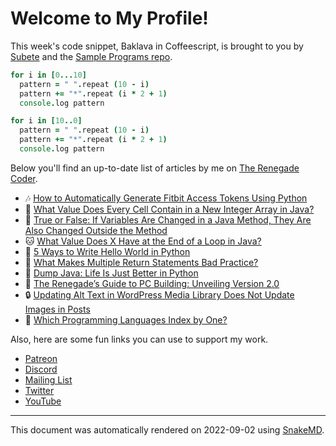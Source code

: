 # Welcome to My Profile!

This week's code snippet, Baklava in Coffeescript, is brought to you by [Subete](https://subete.jeremygrifski.com/en/latest/) and the [Sample Programs repo](https://sampleprograms.io/).

```Coffeescript
for i in [0...10]
  pattern = " ".repeat (10 - i)
  pattern += "*".repeat (i * 2 + 1)
  console.log pattern

for i in [10..0]
  pattern = " ".repeat (10 - i)
  pattern += "*".repeat (i * 2 + 1)
  console.log pattern
```

Below you'll find an up-to-date list of articles by me on [The Renegade Coder](https://therenegadecoder.com).

- :notes: [How to Automatically Generate Fitbit Access Tokens Using Python](https://therenegadecoder.com/code/how-to-automatically-generate-fitbit-access-tokens-using-python/)
- :gem: [What Value Does Every Cell Contain in a New Integer Array in Java?](https://therenegadecoder.com/code/what-value-does-every-cell-contain-in-a-new-integer-array-in-java/)
- :tea: [True or False: If Variables Are Changed in a Java Method, They Are Also Changed Outside the Method](https://therenegadecoder.com/code/true-or-false-if-variables-are-changed-in-a-java-method-they-are-also-changed-outside-the-method/)
- :cat: [What Value Does X Have at the End of a Loop in Java?](https://therenegadecoder.com/code/what-value-does-x-have-at-the-end-of-a-loop-in-java/)
- :seedling: [5 Ways to Write Hello World in Python](https://therenegadecoder.com/code/5-ways-to-write-hello-world-in-python/)
- :dango: [What Makes Multiple Return Statements Bad Practice?](https://therenegadecoder.com/code/what-makes-multiple-return-statements-bad-practice/)
- :tea: [Dump Java: Life Is Just Better in Python](https://therenegadecoder.com/code/dump-java-life-is-just-better-in-python/)
- :dango: [The Renegade’s Guide to PC Building: Unveiling Version 2.0](https://therenegadecoder.com/blog/the-renegades-guide-to-pc-building-unveiling-version-2-0/)
- :lock: [Updating Alt Text in WordPress Media Library Does Not Update Images in Posts](https://therenegadecoder.com/meta/updating-alt-text-in-wordpress-media-library-does-not-update-images-in-posts/)
- :fu: [Which Programming Languages Index by One?](https://therenegadecoder.com/code/which-programming-languages-index-by-one/)

Also, here are some fun links you can use to support my work.

- [Patreon](https://www.patreon.com/TheRenegadeCoder)
- [Discord](https://discord.gg/Jhmtj7Z)
- [Mailing List](https://therenegadecoder.com/about/newsletter)
- [Twitter](https://twitter.com/RenegadeCoder94)
- [YouTube](https://www.youtube.com/channel/UCpyoVwOqYRlSAEUPEn7P9hw)

---

This document was automatically rendered on 2022-09-02 using [SnakeMD](https://www.snakemd.io).